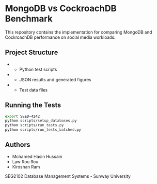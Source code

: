 # MongoDB vs CockroachDB Benchmark

This repository contains the implementation for comparing MongoDB and CockroachDB performance on social media workloads.

## Project Structure
-  - Python test scripts
-  - JSON results and generated figures
-  - Test data files

## Running the Tests
```bash
export SEED=4242
python scripts/setup_databases.py
python scripts/run_tests.py
python scripts/run_tests_batched.py
```

## Authors
- Mohamed Hasin Hussain
- Law Rou Rou  
- Kiroshan Ram

SEG2102 Database Management Systems - Sunway University

